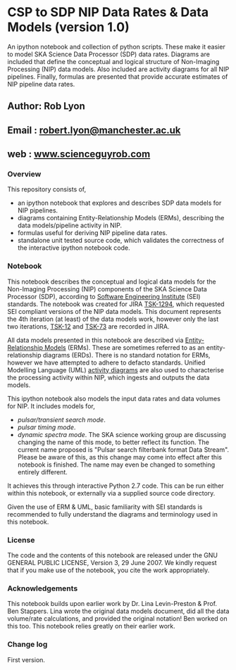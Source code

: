 # CSP to SDP NIP Data Rates & Data Models (version 1.0)
An ipython notebook and collection of python scripts. These make it easier to model SKA Science Data Processor (SDP)
data rates. Diagrams are included that define the conceptual and logical structure of Non-Imaging Processing (NIP) 
data models. Also included are activity diagrams for all NIP pipelines. Finally, formulas are presented that provide
accurate estimates of NIP pipeline data rates.

## Author: Rob Lyon
## Email : robert.lyon@manchester.ac.uk
## web   : www.scienceguyrob.com

### Overview
This repository consists of, 

* an ipython notebook that explores and describes SDP data models for NIP pipelines.
* diagrams containing Entity-Relationship Models (ERMs), describing the data models/pipeline activity in NIP.
* formulas useful for deriving NIP pipeline data rates.
* standalone unit tested source code, which validates the correctness of the interactive ipython notebook code.

### Notebook

This notebook describes the conceptual and logical data models for the Non-Imaging Processing (NIP) components of the SKA Science Data Processor (SDP), according to [Software Engineering Institute](http://www.sei.cmu.edu) (SEI) standards. The notebook was created for JIRA [TSK-1294](https://jira.ska-sdp.org/browse/TSK-1294), which requested SEI compliant versions of the NIP data models. This document represents the 4th iteration (at least) of the data models work, however only the last two iterations, [TSK-12](https://jira.ska-sdp.org/browse/TSK-12) and [TSK-73](https://confluence.ska-sdp.org/display/WBS/TSK-73+Data+models) are recorded in JIRA. 

All data models presented in this notebook are described via [Entity-Relationship Models](https://en.wikipedia.org/wiki/Entity–relationship_model) (ERMs). These are sometimes referred to as an entity-relationship diagrams (ERDs). There is no standard notation for ERMs, however we have attempted to adhere to defacto standards. Unified Modelling Language (UML) [activity diagrams](https://en.wikipedia.org/wiki/Activity_diagram) are also used to characterise the processing activity within NIP, which ingests and outputs the data models.

This ipython notebook also models the input data rates and data volumes for NIP. It includes models for,

* *pulsar/transient search mode*.
* *pulsar timing mode*.
* *dynamic spectra mode*. The SKA science working group are discussing changing the name of this mode, to better reflect its function. The current name proposed is "Pulsar search filterbank format Data Stream". Please be aware of this, as this change may come into effect after this notebook is finished. The name may even be changed to something entirely different. 

It achieves this through interactive Python 2.7 code. This can be run either within this notebook, or externally via a supplied source code directory. 

Given the use of ERM & UML, basic familiarity with SEI standards is recommended to fully understand the diagrams and terminology used in this notebook.

### License
The code and the contents of this notebook are released under the GNU GENERAL PUBLIC LICENSE, Version 3, 29 June 2007. We kindly request that if you make use of the notebook, you cite the work appropriately.

### Acknowledgements
This notebook builds upon earlier work by Dr. Lina Levin-Preston & Prof. Ben Stappers. Lina wrote the original data models document, did all the data volume/rate calculations, and provided the original notation! Ben worked on this too. This notebook relies greatly on their earlier work.

### Change log

First version.